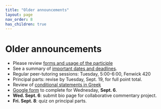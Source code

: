 ```yaml
---
title: "Older announcements"
layout: page
nav_order: 8
has_children: true
---
```



# Older announcements 


- Please review [forms and usage of the participle](./review/participles/)
- See a summary of [important dates and deadlines](./deadlines/).
- Regular peer-tutoring sessions: Tuesday, 5:00-6:00, Fenwick 420
- Principal parts: revise by Tuesday, Sept. 19, for full point total.
- Review of [conditional statements in Greek](./review/conditions/)
- [Google form](https://forms.gle/wAi9oZjsK8xTeK2b6) to complete for Wednesday, **Sept. 6**.
- **Wed. Sept. 6**: submit bio page for collaborative commentary project.
- **Fri. Sept. 8**: quiz on principal parts.